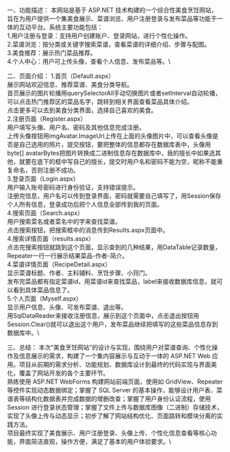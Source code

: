 一、功能描述：
本网站是基于 ASP.NET 技术构建的一个综合性美食烹饪网站，旨在为用户提供一个集美食展示、菜谱浏览、用户注册登录与发布菜品等功能于一体的互动平台。系统主要功能包括：\
1.用户注册与登录：支持用户创建账户、登录网站，进行个性化操作。\
2.菜谱浏览：按分类或关键字搜索菜谱，查看菜谱的详细介绍、步骤与配图。\
3.美食推荐：展示热门菜品推荐。\
4.个人中心：用户可上传头像，查看个人信息、发布菜品等。\

二、页面介绍：
1.首页（Default.aspx）\
展示网站欢迎信息、推荐菜谱、美食分类导航。\
首页展示的图片轮播用querySelectorAll手动切换图片或者setInterval自动轮播，可以点击热门推荐区的菜品名字，跳转到相关界面查看菜品具体介绍。\
点击更多可以去到美食分类界面，选择自己喜欢的美食。\
2.注册页面（Register.aspx）\
用户填写头像、用户名、密码及其他信息完成注册。\
上传头像按钮用imgAvatar.ImageUrl上传在上面的头像图片中，可以查看头像是否是自己选用的照片，提交按钮，要把整体的信息都存在数据库表中，头像用byte[] avatarBytes把图片转换成二进制信息存在数据库中，我的擅长中如果选其他，就要在底下的框中写自己的擅长，提交时用户名和密码不能为空，昵称不能重复命名，否则注册不成功。\
3.登录页面（Login.aspx）\
用户输入账号密码进行身份验证，支持错误提示。\
注册完信息，用户名可以传到登录界面，密码就需要自己填写了，用Session保存个人所有信息，登录成功后把个人信息全部传到我的页面。\
4.搜索页面（Search.aspx）\
用户搜索菜名或者菜名中的字来查找菜谱。\
点击搜索按钮，把搜索框中的消息传到Results.aspx页面中。\
4.搜索详情页面（results.aspx）\
点击完搜索按钮就跳到这个页面，显示查到的几种结果，用DataTable记录数量，Repeater一行一行展示结果菜品-作者-简介。\
4.菜谱详情页面（RecipeDetail.aspx）\
显示菜谱标题、作者、主料辅料、烹饪步骤、小窍门。\
发布完菜品都有指定菜谱id，用菜谱id来查找菜品，label来接收数据库信息，就可以看到具体菜品信息了。\
5.个人页面（Myself.aspx）\
显示用户信息、头像、可发布菜谱、退出等。\
用SqlDataReader来接收注册信息，展示到这个页面中，点击退出按钮用Session.Clear()就可以退出这个用户，发布菜品继续把填写的这些菜品信息存到数据库中。\

三、总结：
本次“美食烹饪网站”的设计与实现，围绕用户对菜谱查询、个性化操作及信息展示的需求，构建了一个集内容展示与互动于一体的 ASP.NET Web 应用。项目从前期的需求分析、功能规划、数据库设计到最终的代码实现与界面美化，覆盖了网站开发的各个主要环节。\
熟练使用 ASP.NET WebForms 构建网站前端页面，使用如 GridView、Repeater 等控件实现动态数据绑定；掌握了 SQL Server 的基本操作，能够设计用户表、菜谱表等结构化数据表并完成数据的增删改查；掌握了用户身份认证流程，使用 Session 进行登录状态管理；掌握了文件上传与数据库图像（二进制）存储技术，实现了头像上传与动态显示；初步了解了网站结构优化、页面跳转和模块分离的实践方法。\
项目最终实现了美食展示、用户注册登录、头像上传、个性化信息查看等核心功能，界面简洁直观，操作方便，满足了基本的用户体验要求。\
